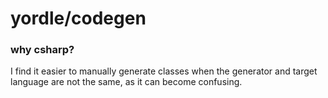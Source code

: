 # yordle/codegen

### why csharp?

I find it easier to manually generate classes when the generator and target language are not the same, as it can become confusing.
